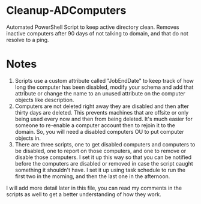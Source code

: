 # Cleanup-ADComputers
Automated PowerShell Script to keep active directory clean. Removes inactive computers after 90 days of not talking to domain, and that do not resolve to a ping. 

# Notes

  1.  Scripts use a custom attribute called "JobEndDate" to keep track of how long the computer has been disabled, modify your schema and add that attribute or change the name to an unused attribute on the computer objects like description. 
  2. Computers are not deleted right away they are disabled and then after thirty days are deleted. This prevents machines that are offsite or only being used every now and then from being deleted. It's much easier for someone to re-enable a computer account then to rejoin it to the domain. So, you will need a disabled computers OU to put computer objects in.
  3. There are three scripts, one to get disabled computers and computers to be disabled, one to report on those computers, and one to remove or disable those computers. I set it up this way so that you can be notified before the computers are disabled or removed in case the script caught something it shouldn't have. I set it up using task schedule to run the first two in the morning, and then the last one in the afternoon. 

I will add more detail later in this file, you can read my comments in the scripts as well to get a better understanding of how they work.



